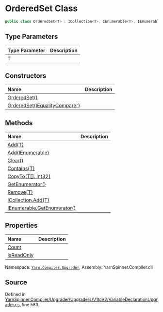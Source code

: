 # OrderedSet<T> Class


```csharp
public class OrderedSet<T> : ICollection<T>, IEnumerable<T>, IEnumerable
```

## Type Parameters
|Type Parameter|Description|
|:---|:---|
|T||


## Constructors
|Name|Description|
|:---|:---|
|[OrderedSet()](/api/csharp/yarn.compiler.upgrader/orderedset-1._ctor.md)||
|[OrderedSet(IEqualityComparer<T>)](/api/csharp/yarn.compiler.upgrader/orderedset-1._ctor-system.collections.generic.iequalitycomparer--0--.md)||
## Methods
|Name|Description|
|:---|:---|
|[Add(T)](/api/csharp/yarn.compiler.upgrader/orderedset-1.add--0-.md)||
|[Add(IEnumerable<T>)](/api/csharp/yarn.compiler.upgrader/orderedset-1.add-system.collections.generic.ienumerable--0--.md)||
|[Clear()](/api/csharp/yarn.compiler.upgrader/orderedset-1.clear.md)||
|[Contains(T)](/api/csharp/yarn.compiler.upgrader/orderedset-1.contains--0-.md)||
|[CopyTo(T[], Int32)](/api/csharp/yarn.compiler.upgrader/orderedset-1.copyto--0--,system.int32-.md)||
|[GetEnumerator()](/api/csharp/yarn.compiler.upgrader/orderedset-1.getenumerator.md)||
|[Remove(T)](/api/csharp/yarn.compiler.upgrader/orderedset-1.remove--0-.md)||
|[ICollection<T>.Add(T)](/api/csharp/yarn.compiler.upgrader/orderedset-1.system_collections_generic_icollection-t-_add--0-.md)||
|[IEnumerable.GetEnumerator()](/api/csharp/yarn.compiler.upgrader/orderedset-1.system_collections_ienumerable_getenumerator.md)||
## Properties
|Name|Description|
|:---|:---|
|[Count](/api/csharp/yarn.compiler.upgrader/orderedset-1.count.md)||
|[IsReadOnly](/api/csharp/yarn.compiler.upgrader/orderedset-1.isreadonly.md)||
<div class="class-metadata">

Namespace: [`Yarn.Compiler.Upgrader`](/api/csharp/yarn.compiler.upgrader/README.md), Assembly: YarnSpinner.Compiler.dll
</div>

## Source
Defined in [YarnSpinner.Compiler/Upgrader/Upgraders/V1toV2/VariableDeclarationUpgrader.cs](https://github.com/YarnSpinnerTool/YarnSpinner//blob/develop/YarnSpinner.Compiler/Upgrader/Upgraders/V1toV2/VariableDeclarationUpgrader.cs#L580), line 580.
